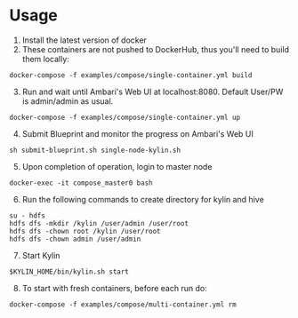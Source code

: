 # Usage

1. Install the latest version of docker
2. These containers are not pushed to DockerHub, thus you'll need to build them locally:
  ```
  docker-compose -f examples/compose/single-container.yml build
  ```

3. Run and wait until Ambari's Web UI at localhost:8080. Default User/PW is admin/admin as usual.
  ```
  docker-compose -f examples/compose/single-container.yml up
  ```

4. Submit Blueprint and monitor the progress on Ambari's Web UI
  ```
  sh submit-blueprint.sh single-node-kylin.sh
  ```

5. Upon completion of operation, login to master node
  ```
  docker-exec -it compose_master0 bash
  ```

6. Run the following commands to create directory for kylin and hive
  ```
  su - hdfs
  hdfs dfs -mkdir /kylin /user/admin /user/root
  hdfs dfs -chown root /kylin /user/root
  hdfs dfs -chown admin /user/admin
  ```

7. Start Kylin
  ```
  $KYLIN_HOME/bin/kylin.sh start
  ```

8. To start with fresh containers, before each run do:
  ```
  docker-compose -f examples/compose/multi-container.yml rm
  ```

